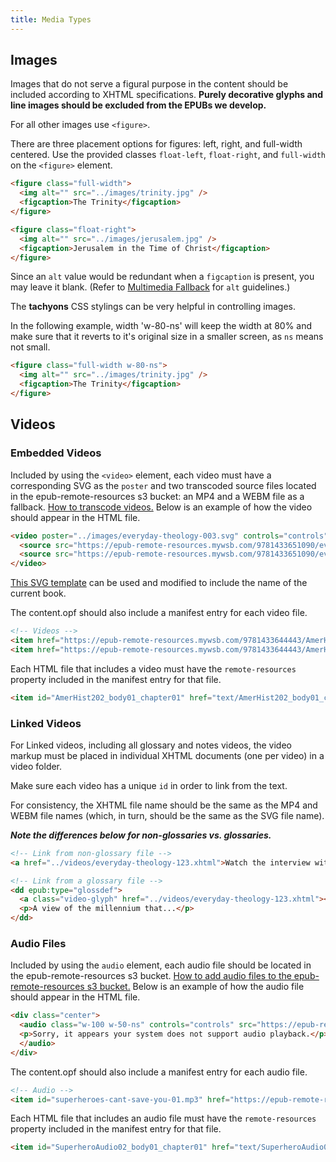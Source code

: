 ```yaml
---
title: Media Types
---
```

## Images

Images that do not serve a figural purpose in the content should be included according to XHTML specifications. **Purely decorative glyphs and line images should be excluded from the EPUBs we develop.**

For all other images use `<figure>`.

There are three placement options for figures: left, right, and full-width centered. Use the provided classes `float-left`, `float-right`, and `full-width` on the `<figure>` element.

```html
<figure class="full-width">
  <img alt="" src="../images/trinity.jpg" />
  <figcaption>The Trinity</figcaption>
</figure>

<figure class="float-right">
  <img alt="" src="../images/jerusalem.jpg" />
  <figcaption>Jerusalem in the Time of Christ</figcaption>
</figure>
```

Since an `alt` value would be redundant when a `figcaption` is present, you may leave it blank. (Refer to [Multimedia Fallback](html_style.html#Multimedia-Fallback) for `alt` guidelines.)

The **tachyons** CSS stylings can be very helpful in controlling images. 

In the following example, width 'w-80-ns' will keep the width at 80% and make sure that it reverts to it's original size in a smaller screen, as `ns` means not small. 

```html
<figure class="full-width w-80-ns">
  <img alt="" src="../images/trinity.jpg" />
  <figcaption>The Trinity</figcaption>
</figure>
```

## Videos

### Embedded Videos

Included by using the `<video>` element, each video must have a corresponding SVG as the `poster` and two transcoded source files located in the epub-remote-resources s3 bucket: an MP4 and a WEBM file as a fallback. [How to transcode videos.](https://docs.google.com/document/d/1XziFW_5nUWsNkPK7hblfeaXe1MDCpfRRuyPP-EmyoM0/edit) Below is an example of how the video should appear in the HTML file.

```html
<video poster="../images/everyday-theology-003.svg" controls="controls" preload="none">
  <source src="https://epub-remote-resources.mywsb.com/9781433651090/everyday-theology-003.mp4" type="video/mp4" />
  <source src="https://epub-remote-resources.mywsb.com/9781433651090/everyday-theology-003.webm" type="video/webm" />
</video>
```

[This SVG template](https://drive.google.com/file/d/1zB15OlTyGdrKX_L42XjTBSeQJ2TzHK2M/view?usp=sharing) can be used and modified to include the name of the current book.

The content.opf should also include a manifest entry for each video file.

```html
<!-- Videos -->
<item href="https://epub-remote-resources.mywsb.com/9781433644443/AmerHist2-001.mp4" id="AmerHist2-001_alt" media-type="video/mp4" />
<item href="https://epub-remote-resources.mywsb.com/9781433644443/AmerHist2-001.webm" id="AmerHist2-001" media-type="video/webm" />
```

Each HTML file that includes a video must have the `remote-resources` property included in the manifest entry for that file.

```html
<item id="AmerHist202_body01_chapter01" href="text/AmerHist202_body01_chapter01.xhtml" media-type="application/xhtml+xml" properties="remote-resources" />
```

### Linked Videos

For Linked videos, including all glossary and notes videos, the video markup must be placed in individual XHTML documents (one per video) in a video folder.

Make sure each video has a unique `id` in order to link from the text.

For consistency, the XHTML file name should be the same as the MP4 and WEBM file names (which, in turn, should be the same as the SVG file name).

_**Note the differences below for non-glossaries vs. glossaries.**_

```html
<!-- Link from non-glossary file -->
<a href="../videos/everyday-theology-123.xhtml">Watch the interview with Soandso.</a>

<!-- Link from a glossary file -->
<dd epub:type="glossdef">
  <a class="video-glyph" href="../videos/everyday-theology-123.xhtml"></a>
  <p>A view of the millennium that...</p>
</dd>
```

### Audio Files

Included by using the `audio` element, each audio file should be located in the epub-remote-resources s3 bucket. [How to add audio files to the epub-remote-resources s3 bucket.](https://docs.google.com/document/d/1SFj9rJviWlo_Kxdk25TOaQnNKbr7373OC4r_iukFIKU/edit) Below is an example of how the audio file should appear in the HTML file.

```html
<div class="center">
  <audio class="w-100 w-50-ns" controls="controls" src="https://epub-remote-resources.mywsb.com/9781535942041/superheroes-cant-save-you-05.mp3" >
  <p>Sorry, it appears your system does not support audio playback.</p>
  </audio>
</div>
```

The content.opf should also include a manifest entry for each audio file.

```html
<!-- Audio -->
<item id="superheroes-cant-save-you-01.mp3" href="https://epub-remote-resources.mywsb.com/9781535942041/superheroes-cant-save-you-01.mp3" media-type="audio/mp3" />
```

Each HTML file that includes an audio file must have the `remote-resources` property included in the manifest entry for that file.

```html
<item id="SuperheroAudio02_body01_chapter01" href="text/SuperheroAudio02_body01_chapter01.xhtml" media-type="application/xhtml+xml" properties="remote-resources" />
```
